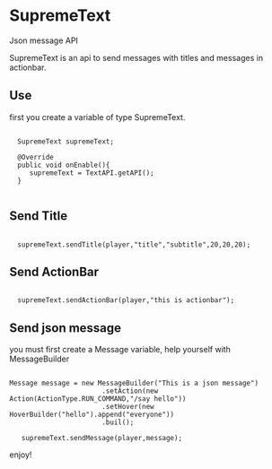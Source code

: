 # SupremeText
Json message API 

SupremeText is an api to send messages with titles and messages in actionbar.

## Use
first you create a variable of type SupremeText.

```
  
  SupremeText supremeText;
  
  @Override
  public void onEnable(){
     supremeText = TextAPI.getAPI();
  }
 
```

## Send Title 

```

  supremeText.sendTitle(player,"title","subtitle",20,20,20);

```

## Send ActionBar

```

  supremeText.sendActionBar(player,"this is actionbar");

```

## Send json message
you must first create a Message variable, help yourself with MessageBuilder

```

Message message = new MessageBuilder("This is a json message")
                       .setAction(new Action(ActionType.RUN_COMMAND,"/say hello"))
                       .setHover(new HoverBuilder("hello").append("everyone"))
                       .buil();
                           
   supremeText.sendMessage(player,message);

```

enjoy!


